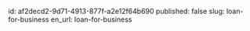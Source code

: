 id: af2decd2-9d71-4913-877f-a2e12f64b690
published: false
slug: loan-for-business
en_url: loan-for-business
